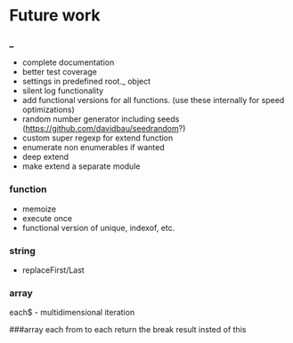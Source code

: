 # Future work

### _

- complete documentation
- better test coverage
- settings in predefined root._ object
- silent log functionality
- add functional versions for all functions. (use these internally for speed optimizations)
- random number generator including seeds (https://github.com/davidbau/seedrandom?)
- custom super regexp for extend function
- enumerate non enumerables if wanted
- deep extend
- make extend a separate module

### function
- memoize
- execute once
- functional version of unique, indexof, etc.

### string
- replaceFirst/Last

### array
each$ - multidimensional iteration

###array
each from to
each return the break result insted of this




